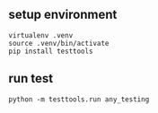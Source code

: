 ## setup environment
```
virtualenv .venv
source .venv/bin/activate
pip install testtools
```

## run test
```
python -m testtools.run any_testing
```
